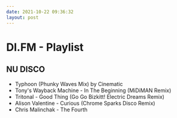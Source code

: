 ```yaml
---
date: 2021-10-22 09:36:32
layout: post
---
```


# DI.FM - Playlist

## NU DISCO
* Typhoon (Phunky Waves Mix) by Cinematic
* Tony's Wayback Machine - In The Beginning (MiDiMAN Remix)
* Tritonal - Good Thing (Go Go Bizkitt! Electric Dreams Remix)
* Alison Valentine - Curious (Chrome Sparks Disco Remix)
* Chris Malinchak - The Fourth


